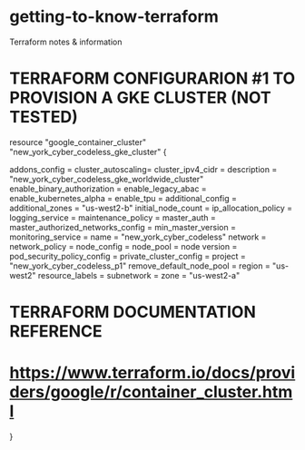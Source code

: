 # getting-to-know-terraform
Terraform notes &amp; information 

# TERRAFORM CONFIGURARION #1 TO PROVISION A GKE CLUSTER (NOT TESTED)

resource "google_container_cluster" "new_york_cyber_codeless_gke_cluster" {
 
  addons_config = 
  cluster_autoscaling=
  cluster_ipv4_cidr = 
  description = "new_york_cyber_codeless_gke_worldwide_cluster"
  enable_binary_authorization =
  enable_legacy_abac =
  enable_kubernetes_alpha =
  enable_tpu =
  additional_config =
  additional_zones = "us-west2-b"
  initial_node_count =
  ip_allocation_policy =
  logging_service =
  maintenance_policy =
  master_auth =
  master_authorized_networks_config =
  min_master_version =
  monitoring_service =
  name = "new_york_cyber_codeless"
  network =
  network_policy =
  node_config =
  node_pool =
  node version =
  pod_security_policy_config =
  private_cluster_config =
  project = "new_york_cyber_codeless_p1"
  remove_default_node_pool =
  region = "us-west2"
  resource_labels =
  subnetwork =
  zone = "us-west2-a"
  
  # TERRAFORM DOCUMENTATION REFERENCE 
  # https://www.terraform.io/docs/providers/google/r/container_cluster.html
  

}
